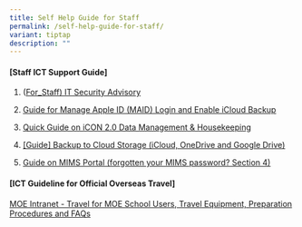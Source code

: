 ```yaml
---
title: Self Help Guide for Staff
permalink: /self-help-guide-for-staff/
variant: tiptap
description: ""
---
```

<p></p>
<h4><strong>[Staff ICT Support Guide]</strong></h4>
<ol data-tight="true" class="tight">
<li>
<p>(<a href="/files/2025/For_Staff__IT_Security_Advisory.pdf" rel="noopener noreferrer nofollow" target="_blank">For_Staff) IT Security Advisory</a>
</p>
</li>
<li>
<p><a href="https://cms.isomer.gov.sg/files/Guide_for_Manage_Apple_ID__MAID__Login_and_Enable_iCloud_Backup.pdf" rel="noopener nofollow" target="_blank"><u>Guide for Manage Apple ID (MAID) Login and Enable iCloud Backup</u></a>
</p>
</li>
<li>
<p><a href="/files/2025/For_Staff__Quick_Guide_on_iCON_2_0_Data_Management.pdf" rel="noopener noreferrer nofollow" target="_blank">Quick Guide on iCON 2.0 Data Management &amp; Housekeeping</a>
</p>
</li>
<li>
<p><a href="https://cms.isomer.gov.sg/files/Guide__Backup_to_Cloud_Storage__iCloud__OneDrive_and_Google_Drive_.pdf" rel="noopener nofollow" target="_blank"><u>[Guide] Backup to Cloud Storage (iCloud, OneDrive and Google Drive)</u></a>
</p>
</li>
<li>
<p><a href="/files/2025/Guide_on_MIMS_Portal.pdf" rel="noopener noreferrer nofollow" target="_blank"><u>Guide on MIMS Portal (forgotten your MIMS password? Section 4)</u></a>
</p>
</li>
</ol>
<p></p>
<h4><strong>[ICT Guideline for Official Overseas Travel] </strong></h4>
<p><a href="https://intranet.moe.gov.sg/itd/Pages/travel-schools.aspx" rel="noopener nofollow" target="_blank">MOE Intranet - Travel for MOE School Users, Travel Equipment, Preparation Procedures and FAQs</a>
</p>
<p></p>
<p></p>